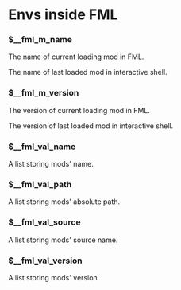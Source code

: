 # Envs inside FML

### $__fml_m_name

The name of current loading mod in FML.

The name of last loaded mod in interactive shell.

### $__fml_m_version

The version of current loading mod in FML.

The version of last loaded mod in interactive shell.

### $__fml_val_name

A list storing mods' name.

### $__fml_val_path

A list storing mods' absolute path.

### $__fml_val_source

A list storing mods' source name.

### $__fml_val_version

A list storing mods' version.